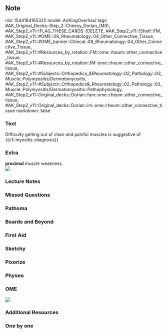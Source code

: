 ## Note
nid: 1544184165325
model: AnKingOverhaul
tags: #AK_Original_Decks::Step_2::Cheesy_Dorian_(M3), #AK_Step2_v11::!FLAG_THESE_CARDS::!DELETE, #AK_Step2_v11::!Shelf::FM, #AK_Step2_v11::#OME::08_Rheumatology::04_Other_Connective_Tissue, #AK_Step2_v11::#OME_banner::Clinical::08_Rheumatology::04_Other_Connective_Tissue, #AK_Step2_v11::#Resources_by_rotation::FM::ome::rheum::other_connective_tissue, #AK_Step2_v11::#Resources_by_rotation::IM::ome::rheum::other_connective_tissue, #AK_Step2_v11::#Subjects::Orthopedics_&_Rheumatology::02_Pathology::03_Muscle::Polymyositis/Dermatomyositis, #AK_Step2_v11::#Subjects::Orthopedics_&_Rheumatology::02_Pathology::03_Muscle::Polymyositis/Dermatomyositis::Pathophysiology, #AK_Step2_v11::Original_decks::Dorian::fam::ome::rheum::other_connective_tissue, #AK_Step2_v11::Original_decks::Dorian::im::ome::rheum::other_connective_tissue
markdown: false

### Text
Difficulty getting out of chair and painful muscles is suggestive of {{c1::myositis::diagnosis}}

### Extra
<div>
  <div>
    <div>
      <b>proximal</b> muscle weakness
    </div>
  </div>
</div>
<div><img src="paste-77734613090305.jpg"></div>

### Lecture Notes


### Missed Questions


### Pathoma


### Boards and Beyond


### First Aid


### Sketchy


### Pixorize


### Physeo


### OME
<div class="ome-widget">
  <a href=
  "https://onlinemeded.org/spa/rheumatology/other-connective-tissue/acquire?ref=anki">
  <img src="_OME_AnkiFlashcards_Lesson_5.png"></a>
</div>

### Additional Resources


### One by one

